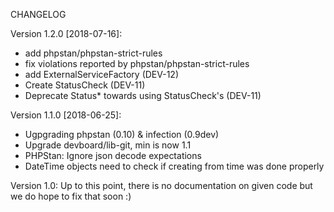 CHANGELOG

Version 1.2.0 [2018-07-16]:

 - add phpstan/phpstan-strict-rules
 - fix violations reported by phpstan/phpstan-strict-rules
 - add ExternalServiceFactory (DEV-12)
 - Create StatusCheck (DEV-11)
 - Deprecate Status\* towards using StatusCheck's (DEV-11)

Version 1.1.0 [2018-06-25]:
 - Ugpgrading phpstan (0.10) & infection (0.9dev)
 - Upgrade devboard/lib-git, min is now 1.1 
 - PHPStan: Ignore json decode expectations
 - DateTime objects need to check if creating from time was done properly

Version 1.0: Up to this point, there is no documentation on given code but we do hope to fix that soon :)

